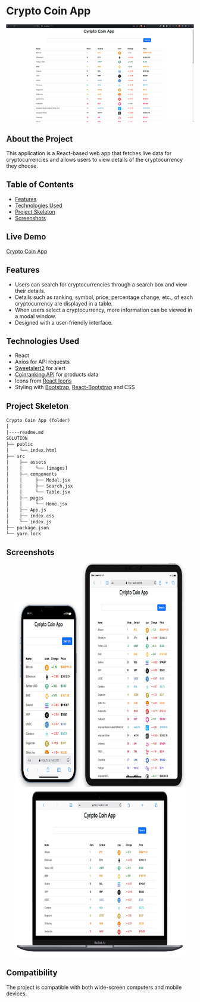 # Crypto Coin App

<div align="center">
  <img src="./src/assets/readmeImages/coin-app.gif" />
</div>

## About the Project

This application is a React-based web app that fetches live data for cryptocurrencies and allows users to view details of the cryptocurrency they choose.

## Table of Contents

- [Features](#features)
- [Technologies Used](#technologies-used)
- [Project Skeleton](#project-skeleton)
- [Screenshots](#screenshots)

## Live Demo

[Crypto Coin App]()

## Features

- Users can search for cryptocurrencies through a search box and view their details.
- Details such as ranking, symbol, price, percentage change, etc., of each cryptocurrency are displayed in a table.
- When users select a cryptocurrency, more information can be viewed in a modal window.
- Designed with a user-friendly interface.

## Technologies Used

- React
- Axios for API requests
- [Sweetalert2](https://sweetalert2.github.io/) for alert 
- [Coinranking API](https://api.coinranking.com/v2/coins/) for products data
- Icons from [React Icons](https://react-icons.github.io/react-icons/)
- Styling with [Bootstrap](https://getbootstrap.com/), [React-Bootstrap](https://react-bootstrap.netlify.app/) and CSS

## Project Skeleton

```
Crypto Coin App (folder)
|
|----readme.md         
SOLUTION
├── public
│    └── index.html
├── src
│    ├── assets
│    │     └── [images]
│    ├── components
│    │     ├── Modal.jsx
│    │     ├── Search.jsx          
│    │     └── Table.jsx  
│    ├── pages   
│    │     └── Home.jsx 
│    ├── App.js
│    ├── index.css
│    └── index.js
├── package.json
└── yarn.lock
```

## Screenshots

<div align="center">
  <img src="./src/assets/readmeImages/Screenshot_1.jpg"  width="35%" height="500" />
  <img src="./src/assets/readmeImages/Screenshot_2.jpg"  width="55%" height="600" />
  <img src="./src/assets/readmeImages/Screenshot_3.jpg"  width="90.5%" height="450" />
</div>

## Compatibility

The project is compatible with both wide-screen computers and mobile devices.
